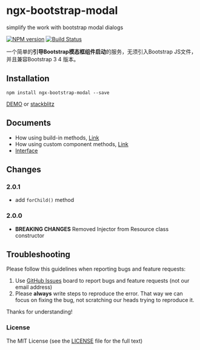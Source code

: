 # ngx-bootstrap-modal
simplify the work with bootstrap modal dialogs

[![NPM version](https://img.shields.io/npm/v/ngx-bootstrap-modal.svg)](https://www.npmjs.com/package/ngx-bootstrap-modal)
[![Build Status](https://travis-ci.org/cipchk/ngx-bootstrap-modal.svg?branch=master)](https://travis-ci.org/cipchk/ngx-bootstrap-modal)

一个简单的**引导Bootstrap模态框组件启动**的服务，无须引入Bootstrap JS文件，并且兼容Bootstrap 3 4 版本。

## Installation

```
npm install ngx-bootstrap-modal --save
```

[DEMO](https://cipchk.github.io/ngx-bootstrap-modal/) or [stackblitz](https://stackblitz.com/edit/ngx-bootstrap-modal)

## Documents

+ How using build-in methods, [Link](https://github.com/cipchk/ngx-bootstrap-modal/blob/master/docs/built-in.md)
+ How using custom component methods, [Link](https://github.com/cipchk/ngx-bootstrap-modal/blob/master/docs/custom.md)
+ [Interface](https://github.com/cipchk/ngx-bootstrap-modal/blob/master/docs/interfaces.md)

## Changes

### 2.0.1

- add `forChild()` method

### 2.0.0

- **BREAKING CHANGES** Removed Injector from Resource class constructor

## Troubleshooting

Please follow this guidelines when reporting bugs and feature requests:

1. Use [GitHub Issues](https://github.com/cipchk/ngx-bootstrap-modal/issues) board to report bugs and feature requests (not our email address)
2. Please **always** write steps to reproduce the error. That way we can focus on fixing the bug, not scratching our heads trying to reproduce it.

Thanks for understanding!

### License

The MIT License (see the [LICENSE](https://github.com/cipchk/ngx-bootstrap-modal/blob/master/LICENSE) file for the full text)

